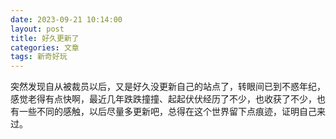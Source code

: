 ```yaml
---
date: 2023-09-21 10:14:00
layout: post
title: 好久更新了
categories: 文章
tags: 新奇好玩
---
```


突然发现自从被裁员以后，又是好久没更新自己的站点了，转眼间已到不惑年纪，感觉老得有点快啊，最近几年跌跌撞撞、起起伏伏经历了不少，也收获了不少，也有一些不同的感触，以后尽量多更新吧，总得在这个世界留下点痕迹，证明自己来过。